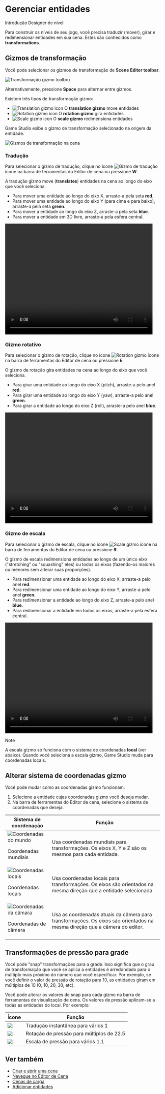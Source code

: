 # Gerenciar entidades

<span class="badge text-bg-primary">Introdução</span>
<span class="badge text-bg-success"> Designer de nível </span>

Para construir os níveis de seu jogo, você precisa traduzir (mover), girar e redimensionar entidades em sua cena. Estes são conhecidos como **transformations**.

## Gizmos de transformação

Você pode selecionar os gizmos de transformação de **Scene Editor toolbar**.

![Transformação gizmo toolbox](media/manage-entities-in-scene-gizmos.png)

Alternativamente, pressione **Space** para alternar entre gizmos.

Existem três tipos de transformação gizmo:

- ![Translation gizmo icon](media/manage-entities-in-scene-translation-gizmo.png) O **translation gizmo** move entidades
- ![Rotation gizmo icon](media/manage-entities-in-scene-rotation-gizmo.png) O **rotation gizmo** gira entidades
- ![Scale gizmo icon](media/manage-entities-in-scene-scale-gizmo.png) O **scale gizmo** redimensiona entidades

Game Studio exibe o gizmo de transformação selecionado na origem da entidade.

![Gizmos de transformação na cena](media/manage-entities-transformation-gizmo.png)

### Tradução

Para selecionar o gizmo de tradução, clique no ícone ![Gizmo de tradução](media/manage-entities-in-scene-translation-gizmo.png) ícone na barra de ferramentas do Editor de cena ou pressione **W**.

A tradução gizmo move (**translates**) entidades na cena ao longo do eixo que você seleciona.

* Para mover uma entidade ao longo do eixo X, arraste-a pela seta **red**.
* Para mover uma entidade ao longo do eixo Y (para cima e para baixo), arraste-a pela seta **green**.
* Para mover a entidade ao longo do eixo Z, arraste-a pela seta **blue**.
* Para mover a entidade em 3D livre, arraste-a pela esfera central.

<video controls autoplay loop height="360" width="480">
                <source src="media/manage-entities-in-scene-translation-gizmo.mp4" type="video/mp4">
</video>

### Gizmo rotativo

Para selecionar o gizmo de rotação, clique no ícone ![Rotation gizmo](media/manage-entities-in-scene-rotation-gizmo.png) ícone na barra de ferramentas do Editor de cena ou pressione **E**.

O gizmo de rotação gira entidades na cena ao longo do eixo que você seleciona.

* Para girar uma entidade ao longo do eixo X (pitch), arraste-a pelo anel **red**.
* Para girar uma entidade ao longo do eixo Y (yaw), arraste-a pelo anel **green**.
* Para girar a entidade ao longo do eixo Z (roll), arraste-a pelo anel **blue**.

<video controls autoplay loop height="360" width="480">
                <source src="media/manage-entities-in-scene-rotation-gizmo.mp4" type="video/mp4">
</video>

### Gizmo de escala

Para selecionar o gizmo de escala, clique no ícone ![Scale gizmo](media/manage-entities-in-scene-scale-gizmo.png) ícone na barra de ferramentas do Editor de cena ou pressione **R**.

O gizmo de escala redimensiona entidades ao longo de um único eixo ("stretching" ou "squashing" eles) ou todos os eixos (fazendo-os maiores ou menores sem alterar suas proporções).

* Para redimensionar uma entidade ao longo do eixo X, arraste-a pelo anel **red**.
* Para redimensionar uma entidade ao longo do eixo Y, arraste-a pelo anel **green**.
* Para redimensionar a entidade ao longo do eixo Z, arraste-a pelo anel **blue**.
* Para redimensionar a entidade em todos os eixos, arraste-a pela esfera central.

<video controls autoplay loop height="360" width="480">
                <source src="media/manage-entities-in-scene-scale-gizmo.mp4" type="video/mp4">
</video>

> [!Note]
> A escala gizmo só funciona com o sistema de coordenadas **local** (ver abaixo). Quando você seleciona a escala gizmo, Game Studio muda para coordenadas locais.

## Alterar sistema de coordenadas gizmo

Você pode mudar como as coordenadas gizmo funcionam.

1. Selecione a entidade cujas coordenadas gizmo você deseja mudar.
2. Na barra de ferramentas do Editor de cena, selecione o sistema de coordenadas que deseja.

| Sistema de coordenação | Função |
| ------  |  ------  |
| ![Coordenadas do mundo](media/manage-entities-in-scene-wsc.png) <br><p><p>Coordenadas mundiais | Usa coordenadas mundiais para transformações. Os eixos X, Y e Z são os mesmos para cada entidade. |
| ![Coordenadas locais](media/manage-entities-in-scene-osc.png) <br><p><p>Coordenadas locais | Usa coordenadas locais para transformações. Os eixos são orientados na mesma direção que a entidade selecionada. |
| ![Coordenadas da câmara](media/manage-entities-in-scene-csc.png) <br><p><p>Coordenadas de câmera | Usa as coordenadas atuais da câmera para transformações. Os eixos são orientados na mesma direção que a câmera do editor. |

## Transformações de pressão para grade

Você pode "snap" transformações para a grade. Isso significa que o grau de transformação que você se aplica a entidades é arredondado para o múltiplo mais próximo do número que você especificar. Por exemplo, se você definir o valor de pressão de rotação para 10, as entidades giram em múltiplos de 10 (0, 10, 20, 30, etc).

Você pode alterar os valores de snap para cada gizmo na barra de ferramentas de visualização de cena. Os valores de pressão aplicam-se a todas as entidades do local. Por exemplo:

| Ícone | Função |
| --- | ---- |
| ![](media/manage-entities-in-scene-snap-translation.png) | Tradução instantânea para vários 1 |
| ![](media/manage-entities-in-scene-snap-rotation.png) | Rotação de pressão para múltiplos de 22.5 |
| ![](media/manage-entities-in-scene-snap-scale.png) | Escala de pressão para vários 1.1 |

## Ver também

* [Criar e abrir uma cena](create-a-scene.md)
* [Navegue no Editor de Cena](navigate-in-the-scene-editor.md)
* [Cenas de carga](load-scenes.md)
* [Adicionar entidades](add-entities.md)